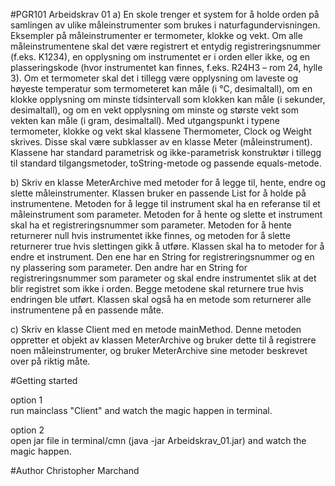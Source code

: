 #PGR101 Arbeidskrav 01
a) En skole trenger et system for å holde orden på samlingen av ulike måleinstrumenter som
brukes i naturfagundervisningen. Eksempler på måleinstrumenter er termometer, klokke og
vekt.
Om alle måleinstrumentene skal det være registrert et entydig registreringsnummer (f.eks.
K1234), en opplysning om instrumentet er i orden eller ikke, og en plasseringskode (hvor
instrumentet kan finnes, f.eks. R24H3 – rom 24, hylle 3).
Om et termometer skal det i tillegg være opplysning om laveste og høyeste temperatur som
termometeret kan måle (i °C, desimaltall), om en klokke opplysning om minste tidsintervall
som klokken kan måle (i sekunder, desimaltall), og om en vekt opplysning om minste og
største vekt som vekten kan måle (i gram, desimaltall).
Med utgangspunkt i typene termometer, klokke og vekt skal klassene Thermometer,
Clock og Weight skrives. Disse skal være subklasser av en klasse Meter
(måleinstrument).
Klassene har standard parametrisk og ikke-parametrisk konstruktør i tillegg til standard
tilgangsmetoder, toString-metode og passende equals-metode.

b) Skriv en klasse MeterArchive med metoder for å legge til, hente, endre og slette
måleinstrumenter. Klassen bruker en passende List for å holde på instrumentene.
Metoden for å legge til instrument skal ha en referanse til et måleinstrument som parameter.
Metoden for å hente og slette et instrument skal ha et registreringsnummer som parameter.
Metoden for å hente returnerer null hvis instrumentet ikke finnes, og metoden for å
slette returnerer true hvis slettingen gikk å utføre.
Klassen skal ha to metoder for å endre et instrument. Den ene har en String for
registreringsnummer og en ny plassering som parameter. Den andre har en String for
registreringsnummer som parameter og skal endre instrumentet slik at det blir registret som
ikke i orden. Begge metodene skal returnere true hvis endringen ble utført.
Klassen skal også ha en metode som returnerer alle instrumentene på en passende måte.

c) Skriv en klasse Client med en metode mainMethod. Denne metoden oppretter et
objekt av klassen MeterArchive og bruker dette til å registrere noen måleinstrumenter,
og bruker MeterArchive sine metoder beskrevet over på riktig måte.

#Getting started

option 1\
run mainclass "Client" and watch the magic happen in terminal.

option 2\
open jar file in terminal/cmn (java -jar Arbeidskrav_01.jar) and watch the magic happen.

#Author
Christopher Marchand

